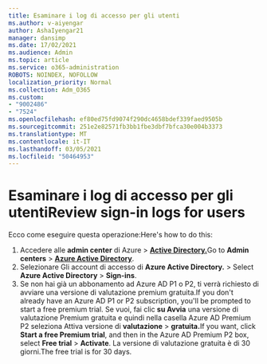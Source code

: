 ```yaml
---
title: Esaminare i log di accesso per gli utenti
ms.author: v-aiyengar
author: AshaIyengar21
manager: dansimp
ms.date: 17/02/2021
ms.audience: Admin
ms.topic: article
ms.service: o365-administration
ROBOTS: NOINDEX, NOFOLLOW
localization_priority: Normal
ms.collection: Adm_O365
ms.custom:
- "9002486"
- "7524"
ms.openlocfilehash: ef80ed75fd9074f290dc4658bdef339faed9505b
ms.sourcegitcommit: 251e2e82571fb3bb1fbe3dbf7bfca30e004b3373
ms.translationtype: MT
ms.contentlocale: it-IT
ms.lasthandoff: 03/05/2021
ms.locfileid: "50464953"
---
```

# <a name="review-sign-in-logs-for-users"></a><span data-ttu-id="15d0b-102">Esaminare i log di accesso per gli utenti</span><span class="sxs-lookup"><span data-stu-id="15d0b-102">Review sign-in logs for users</span></span>

<span data-ttu-id="15d0b-103">Ecco come eseguire questa operazione:</span><span class="sxs-lookup"><span data-stu-id="15d0b-103">Here's how to do this:</span></span>

1. <span data-ttu-id="15d0b-104">Accedere alle **admin center** di Azure  >  **[Active Directory.](https://go.microsoft.com/fwlink/p/?linkid=2067268)**</span><span class="sxs-lookup"><span data-stu-id="15d0b-104">Go to **Admin centers** > **[Azure Active Directory](https://go.microsoft.com/fwlink/p/?linkid=2067268)**.</span></span>
1. <span data-ttu-id="15d0b-105">Selezionare Gli account di accesso di **Azure Active Directory.**  >  </span><span class="sxs-lookup"><span data-stu-id="15d0b-105">Select **Azure Active Directory** > **Sign-ins**.</span></span>
1. <span data-ttu-id="15d0b-106">Se non hai già un abbonamento ad Azure AD P1 o P2, ti verrà richiesto di avviare una versione di valutazione premium gratuita.</span><span class="sxs-lookup"><span data-stu-id="15d0b-106">If you don't already have an Azure AD P1 or P2 subscription, you'll be prompted to start a free premium trial.</span></span> <span data-ttu-id="15d0b-107">Se vuoi, fai clic **su Avvia** una versione di valutazione Premium gratuita e quindi nella casella Azure AD Premium P2 seleziona Attiva versione di **valutazione**  >  **gratuita.**</span><span class="sxs-lookup"><span data-stu-id="15d0b-107">If you want, click **Start a free Premium trial**, and then in the Azure AD Premium P2 box, select **Free trial** > **Activate**.</span></span> <span data-ttu-id="15d0b-108">La versione di valutazione gratuita è di 30 giorni.</span><span class="sxs-lookup"><span data-stu-id="15d0b-108">The free trial is for 30 days.</span></span>